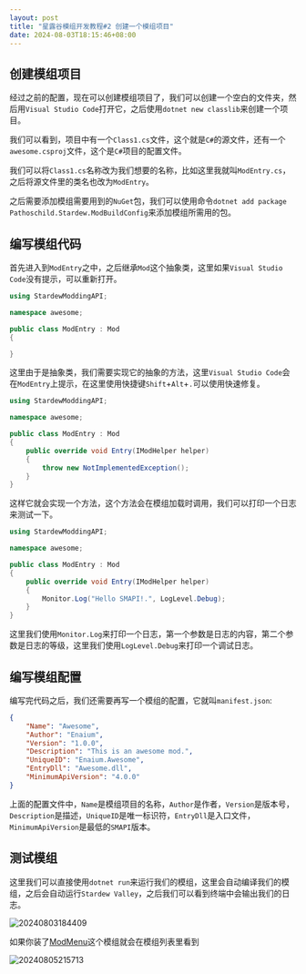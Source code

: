 ```yaml
---
layout: post
title: "星露谷模组开发教程#2 创建一个模组项目"
date: 2024-08-03T18:15:46+08:00
---
```


## 创建模组项目

经过之前的配置，现在可以创建模组项目了，我们可以创建一个空白的文件夹，然后用`Visual Studio Code`打开它，之后使用`dotnet new classlib`来创建一个项目。

我们可以看到，项目中有一个`Class1.cs`文件，这个就是`C#`的源文件，还有一个`awesome.csproj`文件，这个是`C#`项目的配置文件。

我们可以将`Class1.cs`名称改为我们想要的名称，比如这里我就叫`ModEntry.cs`，之后将源文件里的类名也改为`ModEntry`。

之后需要添加模组需要用到的`NuGet`包，我们可以使用命令`dotnet add package Pathoschild.Stardew.ModBuildConfig`来添加模组所需用的包。

## 编写模组代码

首先进入到`ModEntry`之中，之后继承`Mod`这个抽象类，这里如果`Visual Studio Code`没有提示，可以重新打开。

```csharp
using StardewModdingAPI;

namespace awesome;

public class ModEntry : Mod
{

}
```

这里由于是抽象类，我们需要实现它的抽象的方法，这里`Visual Studio Code`会在`ModEntry`上提示，在这里使用快捷键`Shift`+`Alt`+`.`可以使用快速修复。

```csharp
using StardewModdingAPI;

namespace awesome;

public class ModEntry : Mod
{
    public override void Entry(IModHelper helper)
    {
        throw new NotImplementedException();
    }
}
```

这样它就会实现一个方法，这个方法会在模组加载时调用，我们可以打印一个日志来测试一下。

```csharp
using StardewModdingAPI;

namespace awesome;

public class ModEntry : Mod
{
    public override void Entry(IModHelper helper)
    {
        Monitor.Log("Hello SMAPI!.", LogLevel.Debug);
    }
}
```

这里我们使用`Monitor.Log`来打印一个日志，第一个参数是日志的内容，第二个参数是日志的等级，这里我们使用`LogLevel.Debug`来打印一个调试日志。

## 编写模组配置

编写完代码之后，我们还需要再写一个模组的配置，它就叫`manifest.json`:

```json
{
    "Name": "Awesome",
    "Author": "Enaium",
    "Version": "1.0.0",
    "Description": "This is an awesome mod.",
    "UniqueID": "Enaium.Awesome",
    "EntryDll": "Awesome.dll",
    "MinimumApiVersion": "4.0.0"
}
```

上面的配置文件中，`Name`是模组项目的名称，`Author`是作者，`Version`是版本号，`Description`是描述，`UniqueID`是唯一标识符，`EntryDll`是入口文件，`MinimumApiVersion`是最低的`SMAPI`版本。

## 测试模组

这里我们可以直接使用`dotnet run`来运行我们的模组，这里会自动编译我们的模组，之后会自动运行`Stardew Valley`，之后我们可以看到终端中会输出我们的日志。

![20240803184409](https://s2.loli.net/2024/08/03/Oz9MuTtXLnVUfjK.png)

如果你装了[ModMenu](https://www.curseforge.com/stardewvalley/mods/modmenu)这个模组就会在模组列表里看到

![20240805215713](https://s2.loli.net/2024/08/05/8FCsYzMyNcoahOk.png)